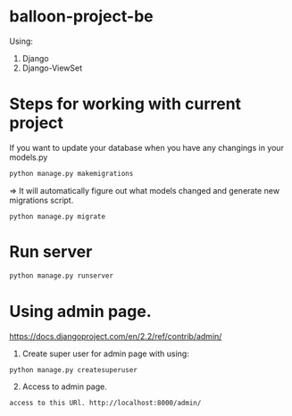 # balloon-project-be
Using:
1. Django
2. Django-ViewSet


# Steps for working with current project

If you want to update your database when you have any changings in your models.py
```bash
python manage.py makemigrations
```
=> It will automatically figure out what models changed and generate new migrations script.

```
python manage.py migrate
```

# Run server

```bash
python manage.py runserver
```

# Using admin page.
https://docs.djangoproject.com/en/2.2/ref/contrib/admin/
1. Create super user for admin page with using:
```bash
python manage.py createsuperuser
```
2. Access to admin page.
```bash
access to this URl. http://localhost:8000/admin/
```
